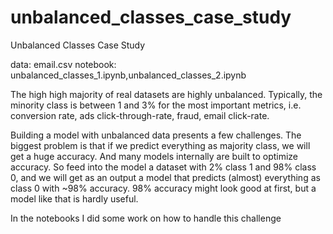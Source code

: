 # unbalanced_classes_case_study
Unbalanced Classes Case Study

data: email.csv
notebook: unbalanced_classes_1.ipynb,unbalanced_classes_2.ipynb

The high high majority of real datasets are highly unbalanced. Typically, the minority class is between 1 and 3% for the most important metrics, i.e. conversion rate, ads click-through-rate, fraud, email click-rate.

Building a model with unbalanced data presents a few challenges. The biggest problem is that if we predict everything as majority class, we will get a huge accuracy. And many models internally are built to optimize accuracy. So feed into the model a dataset with 2% class 1 and 98% class 0, and we will get as an output a model that predicts (almost) everything as class 0 with ~98% accuracy. 98% accuracy might look good at first, but a model like that is hardly useful.

In the  notebooks I did some work on  how to handle this challenge
